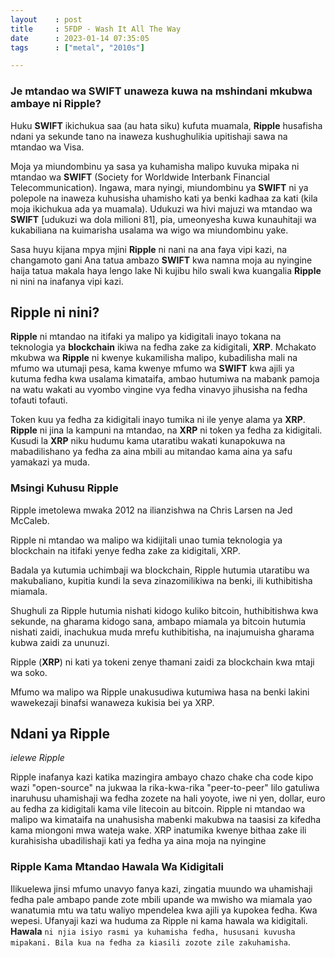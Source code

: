 ```yaml
---
layout    : post
title     : 5FDP - Wash It All The Way
date      : 2023-01-14 07:35:05
tags      : ["metal", "2010s"]

---
```

  
### Je mtandao wa **SWIFT** unaweza kuwa na mshindani mkubwa ambaye ni **Ripple**? 


Huku **SWIFT** ikichukua saa (au hata siku) kufuta muamala, 
**Ripple** husafisha ndani ya sekunde tano na inaweza kushughulikia upitishaji sawa na mtandao wa Visa.

<!--more-->

Moja ya miundombinu ya sasa ya kuhamisha malipo kuvuka mipaka ni mtandao wa **SWIFT** (Society for Worldwide Interbank Financial Telecommunication). 
Ingawa, mara nyingi, miundombinu ya **SWIFT** ni ya polepole na inaweza kuhusisha uhamisho kati ya benki kadhaa za kati (kila moja ikichukua ada ya muamala). 
Udukuzi wa hivi majuzi wa mtandao wa **SWIFT** [udukuzi wa dola milioni 81], pia, umeonyesha kuwa kunauhitaji wa kukabiliana na kuimarisha usalama wa wigo wa miundombinu yake.

Sasa huyu kijana mpya mjini **Ripple** ni nani na ana faya vipi kazi, na changamoto gani
Ana tatua ambazo **SWIFT** kwa namna moja au nyingine haija tatua makala haya lengo lake
Ni kujibu hilo swali kwa kuangalia **Ripple** ni nini na inafanya vipi kazi.

## Ripple ni nini?

**Ripple** ni mtandao na itifaki ya malipo ya kidigitali inayo tokana na teknologia ya **blockchain** ikiwa na fedha zake za kidigitali, **XRP**. 
Mchakato mkubwa wa **Ripple** ni kwenye kukamilisha malipo, kubadilisha mali na mfumo wa utumaji pesa, 
kama kwenye mfumo wa **SWIFT** kwa ajili ya kutuma fedha kwa usalama kimataifa, ambao hutumiwa na mabank pamoja na watu wakati au vyombo vingine vya fedha vinavyo jihusisha na fedha tofauti tofauti.


Token kuu ya fedha za kidigitali inayo tumika ni ile yenye alama ya **XRP**. 
**Ripple** ni jina la kampuni na mtandao, na **XRP** ni token ya fedha za kidigitali. 
Kusudi la **XRP** niku hudumu kama utaratibu wakati kunapokuwa na mabadilishano ya fedha za aina mbili au mitandao kama aina ya safu yamakazi ya muda. 

### Msingi Kuhusu Ripple 

Ripple imetolewa mwaka 2012 na ilianzishwa na Chris Larsen na Jed McCaleb.

Ripple ni mtandao wa malipo wa kidijitali unao tumia teknologia ya blockchain na itifaki yenye fedha zake za kidigitali, XRP.

Badala ya kutumia uchimbaji wa blockchain, Ripple hutumia utaratibu wa makubaliano, kupitia kundi la seva zinazomilikiwa na benki, ili kuthibitisha miamala.

Shughuli za Ripple hutumia nishati kidogo kuliko bitcoin, huthibitishwa kwa sekunde, 
na gharama kidogo sana, ambapo miamala ya bitcoin hutumia nishati zaidi, 
inachukua muda mrefu kuthibitisha, na inajumuisha gharama kubwa zaidi za ununuzi.

Ripple (**XRP**) ni kati ya tokeni zenye thamani zaidi za blockchain kwa mtaji wa soko.

Mfumo wa malipo wa Ripple unakusudiwa kutumiwa hasa na benki lakini wawekezaji binafsi wanaweza kukisia bei ya XRP.

## Ndani ya Ripple 
*ielewe Ripple*

Ripple inafanya kazi katika mazingira ambayo chazo chake cha code kipo wazi "open-source" na jukwaa la rika-kwa-rika "peer-to-peer" lilo gatuliwa inaruhusu uhamishaji wa fedha zozete na hali yoyote, iwe ni yen, dollar, euro au fedha za kidigitali kama vile litecoin au bitcoin. 
Ripple ni mtandao wa malipo wa kimataifa na unahusisha mabenki makubwa na taasisi za kifedha kama miongoni mwa wateja wake. 
XRP inatumika kwenye bithaa zake ili kurahisisha ubadilishaji kati ya fedha ya aina moja na nyingine

### Ripple Kama Mtandao Hawala Wa Kidigitali 

Ilikuelewa jinsi mfumo unavyo fanya kazi, zingatia muundo wa uhamishaji fedha pale ambapo pande zote mbili upande wa mwisho wa miamala yao wanatumia mtu wa tatu waliyo mpendelea kwa ajili ya kupokea fedha. 
Kwa wepesi. Ufanyaji kazi wa huduma za Ripple ni kama hawala wa kidigitali. **Hawala** `ni njia isiyo rasmi ya kuhamisha fedha, hususani kuvusha mipakani. Bila kua na fedha za kiasili zozote zile zakuhamisha`.
